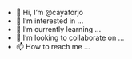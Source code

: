 - 👋 Hi, I’m @cayaforjo
- 👀 I’m interested in ...
- 🌱 I’m currently learning ...
- 💞️ I’m looking to collaborate on ...
- 📫 How to reach me ...

<!---
cayaforjo/cayaforjo is a ✨ special ✨ repository because its `README.md` (this file) appears on your GitHub profile.
You can click the Preview link to take a look at your changes.
--->
